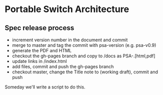 # Portable Switch Architecture

## Spec release process
- increment version number in the document and commit
- merge to master and tag the commit with psa-version (e.g. psa-v0.9)
- generate the PDF and HTML
- checkout the gh-pages branch and copy to <root>/docs as PSA-<version>.[html,pdf]
- update links in <root>/index.html
- add files, commit and push the gh-pages branch
- checkout master, change the Title note to (working draft), commit and push

Someday we'll write a script to do this.

